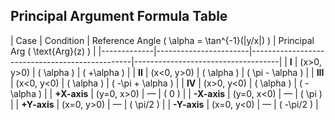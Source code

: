 ## Principal Argument Formula Table

| Case        | Condition             | Reference Angle \( \alpha = \tan^{-1}(|y/x|) \) | Principal Arg \( \text{Arg}(z) \) |
|-------------|-----------------------|------------------------------------------------|------------------------------------|
| **I**       | \(x>0, y>0\)          | \( \alpha \)                                   | \( +\alpha \)                      |
| **II**      | \(x<0, y>0\)          | \( \alpha \)                                   | \( \pi - \alpha \)                 |
| **III**     | \(x<0, y<0\)          | \( \alpha \)                                   | \( -\pi + \alpha \)                |
| **IV**      | \(x>0, y<0\)          | \( \alpha \)                                   | \( -\alpha \)                      |
| **+X-axis** | \(y=0, x>0\)          | —                                              | \( 0 \)                            |
| **-X-axis** | \(y=0, x<0\)          | —                                              | \( \pi \)                          |
| **+Y-axis** | \(x=0, y>0\)          | —                                              | \( \pi/2 \)                        |
| **-Y-axis** | \(x=0, y<0\)          | —                                              | \( -\pi/2 \)                       |

